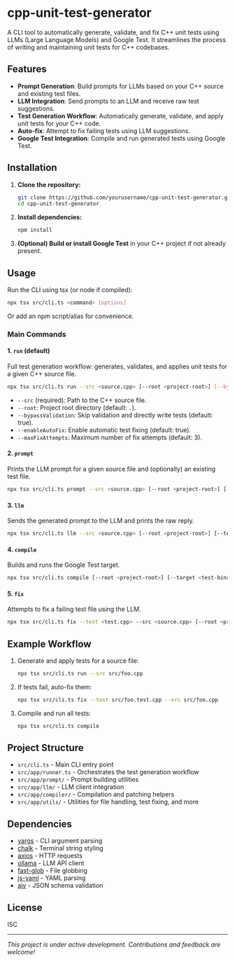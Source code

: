 # cpp-unit-test-generator

A CLI tool to automatically generate, validate, and fix C++ unit tests using LLMs (Large Language Models) and Google Test. It streamlines the process of writing and maintaining unit tests for C++ codebases.

## Features
- **Prompt Generation**: Build prompts for LLMs based on your C++ source and existing test files.
- **LLM Integration**: Send prompts to an LLM and receive raw test suggestions.
- **Test Generation Workflow**: Automatically generate, validate, and apply unit tests for your C++ code.
- **Auto-fix**: Attempt to fix failing tests using LLM suggestions.
- **Google Test Integration**: Compile and run generated tests using Google Test.

## Installation

1. **Clone the repository:**
   ```sh
   git clone https://github.com/yourusername/cpp-unit-test-generator.git
   cd cpp-unit-test-generator
   ```
2. **Install dependencies:**
   ```sh
   npm install
   ```
3. **(Optional) Build or install Google Test** in your C++ project if not already present.

## Usage

Run the CLI using tsx (or node if compiled):
```sh
npx tsx src/cli.ts <command> [options]
```
Or add an npm script/alias for convenience.

### Main Commands

#### 1. `run` (default)
Full test generation workflow: generates, validates, and applies unit tests for a given C++ source file.

```sh
npx tsx src/cli.ts run --src <source.cpp> [--root <project-root>] [--bypassValidation] [--enableAutoFix] [--maxFixAttempts <n>]
```
- `--src` (required): Path to the C++ source file.
- `--root`: Project root directory (default: `.`).
- `--bypassValidation`: Skip validation and directly write tests (default: true).
- `--enableAutoFix`: Enable automatic test fixing (default: true).
- `--maxFixAttempts`: Maximum number of fix attempts (default: 3).

#### 2. `prompt`
Prints the LLM prompt for a given source file and (optionally) an existing test file.

```sh
npx tsx src/cli.ts prompt --src <source.cpp> [--root <project-root>] [--testFile <test.cpp>]
```

#### 3. `llm`
Sends the generated prompt to the LLM and prints the raw reply.

```sh
npx tsx src/cli.ts llm --src <source.cpp> [--root <project-root>] [--testFile <test.cpp>]
```

#### 4. `compile`
Builds and runs the Google Test target.

```sh
npx tsx src/cli.ts compile [--root <project-root>] [--target <test-binary>]
```

#### 5. `fix`
Attempts to fix a failing test file using the LLM.

```sh
npx tsx src/cli.ts fix --test <test.cpp> --src <source.cpp> [--root <project-root>] [--maxAttempts <n>]
```

## Example Workflow

1. Generate and apply tests for a source file:
   ```sh
   npx tsx src/cli.ts run --src src/foo.cpp
   ```
2. If tests fail, auto-fix them:
   ```sh
   npx tsx src/cli.ts fix --test src/foo.test.cpp --src src/foo.cpp
   ```
3. Compile and run all tests:
   ```sh
   npx tsx src/cli.ts compile
   ```

## Project Structure
- `src/cli.ts` - Main CLI entry point
- `src/app/runner.ts` - Orchestrates the test generation workflow
- `src/app/prompt/` - Prompt building utilities
- `src/app/llm/` - LLM client integration
- `src/app/compiler/` - Compilation and patching helpers
- `src/app/utils/` - Utilities for file handling, test fixing, and more

## Dependencies
- [yargs](https://www.npmjs.com/package/yargs) - CLI argument parsing
- [chalk](https://www.npmjs.com/package/chalk) - Terminal string styling
- [axios](https://www.npmjs.com/package/axios) - HTTP requests
- [ollama](https://www.npmjs.com/package/ollama) - LLM API client
- [fast-glob](https://www.npmjs.com/package/fast-glob) - File globbing
- [js-yaml](https://www.npmjs.com/package/js-yaml) - YAML parsing
- [ajv](https://www.npmjs.com/package/ajv) - JSON schema validation

## License

ISC

---

*This project is under active development. Contributions and feedback are welcome!* 